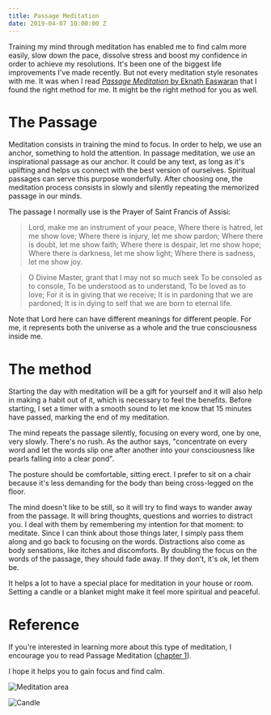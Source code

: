 ```yaml
---
title: Passage Meditation
date: 2019-04-07 10:00:00 Z
---
```


Training my mind through meditation has enabled me to find calm more easily, slow down the pace, dissolve stress and boost my confidence in order to achieve my resolutions. It's been one of the biggest life improvements I've made recently. But not every meditation style resonates with me. It was when I read *[Passage Meditation](https://en.wikipedia.org/wiki/Passage_Meditation)*[ by Eknath Easwaran](https://en.wikipedia.org/wiki/Passage_Meditation) that I found the right method for me. It might be the right method for you as well.

# The Passage

Meditation consists in training the mind to focus. In order to help, we use an anchor, something to hold the attention. In passage meditation, we use an inspirational passage as our anchor. It could be any text, as long as it's uplifting and helps us connect with the best version of ourselves. Spiritual passages can serve this purpose wonderfully. After choosing one, the meditation process consists in slowly and silently repeating the memorized passage in our minds.

The passage I normally use is the Prayer of Saint Francis of Assisi:

> Lord, make me an instrument of your peace,
> Where there is hatred, let me show love;
> Where there is injury, let me show pardon;
> Where there is doubt, let me show faith;
> Where there is despair, let me show hope;
> Where there is darkness, let me show light;
> Where there is sadness, let me show joy.

> O Divine Master, grant that I may not so much seek
> To be consoled as to console,
> To be understood as to understand,
> To be loved as to love;
> For it is in giving that we receive;
> It is in pardoning that we are pardoned;
> It is in dying to self that we are born to eternal life.

Note that Lord here can have different meanings for different people. For me, it represents both the universe as a whole and the true consciousness inside me.

# The method

Starting the day with meditation will be a gift for yourself and it will also help in making a habit out of it, which is necessary to feel the benefits. Before starting, I set a timer with a smooth sound to let me know that 15 minutes have passed, marking the end of my meditation.

The mind repeats the passage silently, focusing on every word, one by one, very slowly. There's no rush. As the author says, "concentrate on every word and let the words slip one after another into your consciousness like pearls falling into a clear pond".

The posture should be comfortable, sitting erect. I prefer to sit on a chair because it's less demanding for the body than being cross-legged on the floor.

The mind doesn't like to be still, so it will try to find ways to wander away from the passage. It will bring thoughts, questions and worries to distract you. I deal with them by remembering my intention for that moment: to meditate. Since I can think about those things later, I simply pass them along and go back to focusing on the words. Distractions also come as body sensations, like itches and discomforts. By doubling the focus on the words of the passage, they should fade away. If they don’t, it's ok, let them be.

It helps a lot to have a special place for meditation in your house or room. Setting a candle or a blanket might make it feel more spiritual and peaceful.

# Reference

If you're interested in learning more about this type of meditation, I encourage you to read Passage Meditation ([chapter 1](https://www.bmcm.org/inspiration/easwaran/first-chapter-passage-meditation/)).

I hope it helps you to gain focus and find calm.

![Meditation area](/uploads/IMG_2662.jpeg)

![Candle](/uploads/IMG_2660-7b3a47.jpeg)